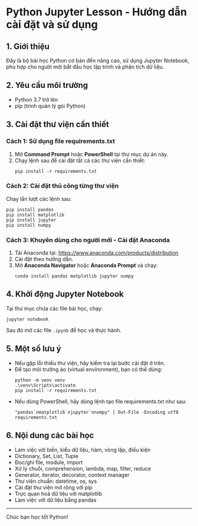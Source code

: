 # Python Jupyter Lesson - Hướng dẫn cài đặt và sử dụng

## 1. Giới thiệu

Đây là bộ bài học Python cơ bản đến nâng cao, sử dụng Jupyter Notebook, phù hợp cho người mới bắt đầu học lập trình và phân tích dữ liệu.

## 2. Yêu cầu môi trường

- Python 3.7 trở lên
- pip (trình quản lý gói Python)

## 3. Cài đặt thư viện cần thiết

### Cách 1: Sử dụng file requirements.txt

1. Mở **Command Prompt** hoặc **PowerShell** tại thư mục dự án này.
2. Chạy lệnh sau để cài đặt tất cả các thư viện cần thiết:
   ```
   pip install -r requirements.txt
   ```

### Cách 2: Cài đặt thủ công từng thư viện

Chạy lần lượt các lệnh sau:
```
pip install pandas
pip install matplotlib
pip install jupyter
pip install numpy
```

### Cách 3: Khuyên dùng cho người mới - Cài đặt Anaconda

1. Tải Anaconda tại: https://www.anaconda.com/products/distribution
2. Cài đặt theo hướng dẫn.
3. Mở **Anaconda Navigator** hoặc **Anaconda Prompt** và chạy:
   ```
   conda install pandas matplotlib jupyter numpy
   ```

## 4. Khởi động Jupyter Notebook

Tại thư mục chứa các file bài học, chạy:
```
jupyter notebook
```
Sau đó mở các file `.ipynb` để học và thực hành.

## 5. Một số lưu ý

- Nếu gặp lỗi thiếu thư viện, hãy kiểm tra lại bước cài đặt ở trên.
- Để tạo môi trường ảo (virtual environment), bạn có thể dùng:
  ```
  python -m venv venv
  .\venv\Scripts\activate
  pip install -r requirements.txt
  ```
- Nếu dùng PowerShell, hãy dùng lệnh tạo file requirements.txt như sau:
  ```
  "pandas`nmatplotlib`njupyter`nnumpy" | Out-File -Encoding utf8 requirements.txt
  ```

## 6. Nội dung các bài học

- Làm việc với biến, kiểu dữ liệu, hàm, vòng lặp, điều kiện
- Dictionary, Set, List, Tuple
- Đọc/ghi file, module, import
- Xử lý chuỗi, comprehension, lambda, map, filter, reduce
- Generator, iterator, decorator, context manager
- Thư viện chuẩn: datetime, os, sys
- Cài đặt thư viện mở rộng với pip
- Trực quan hoá dữ liệu với matplotlib
- Làm việc với dữ liệu bằng pandas

---

Chúc bạn học tốt Python!